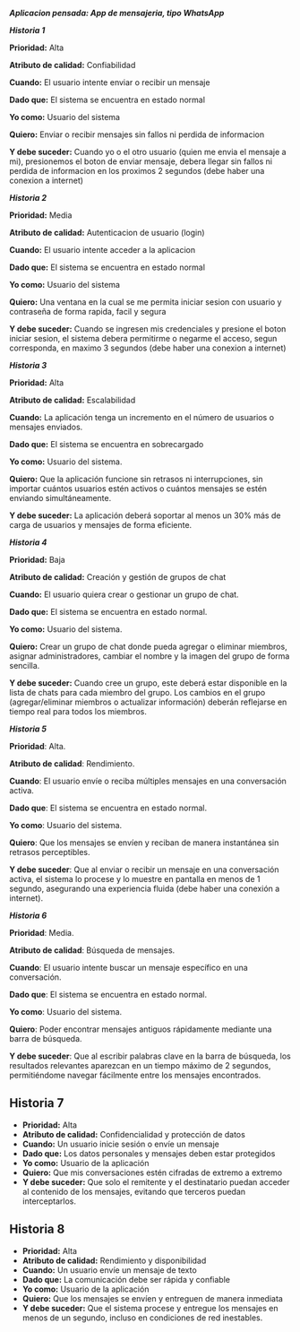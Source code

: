 ***Aplicacion pensada: App de mensajeria, tipo WhatsApp***

***Historia 1***

**Prioridad:** Alta

**Atributo de calidad:** Confiabilidad 

**Cuando:** El usuario intente enviar o recibir un mensaje

**Dado que:** El sistema se encuentra en estado normal

**Yo como:** Usuario del sistema

**Quiero:** Enviar o recibir mensajes sin fallos ni perdida de informacion

**Y debe suceder:** Cuando yo o el otro usuario (quien me envia el mensaje a mi), presionemos el boton de enviar mensaje, debera llegar sin fallos ni perdida de informacion en los proximos 2 segundos (debe haber una conexion a internet)


***Historia 2***

**Prioridad:** Media

**Atributo de calidad:** Autenticacion de usuario (login)

**Cuando:** El usuario intente acceder a la aplicacion

**Dado que:** El sistema se encuentra en estado normal

**Yo como:** Usuario del sistema

**Quiero:** Una ventana en la cual se me permita iniciar sesion con usuario y contraseña de forma rapida, facil y segura

**Y debe suceder:** Cuando se ingresen mis credenciales y presione el boton iniciar sesion, el sistema debera permitirme o negarme el acceso, segun corresponda, en maximo 3 segundos (debe haber una conexion a internet)


***Historia 3***


**Prioridad:** Alta

**Atributo de calidad:** Escalabilidad

**Cuando:** La aplicación tenga un incremento en el número de usuarios o mensajes enviados.

**Dado que:** El sistema se encuentra en sobrecargado

**Yo como:** Usuario del sistema.

**Quiero:** Que la aplicación funcione sin retrasos ni interrupciones, sin importar cuántos usuarios estén activos o cuántos mensajes se estén enviando simultáneamente.

**Y debe suceder:** La aplicación deberá soportar al menos un 30% más de carga de usuarios y mensajes de forma eficiente.

***Historia 4***

**Prioridad:** Baja

**Atributo de calidad:** Creación y gestión de grupos de chat

**Cuando:** El usuario quiera crear o gestionar un grupo de chat.

**Dado que:** El sistema se encuentra en estado normal.

**Yo como:** Usuario del sistema.

**Quiero:** Crear un grupo de chat donde pueda agregar o eliminar miembros, asignar administradores, cambiar el nombre y la imagen del grupo de forma sencilla.

**Y debe suceder:** Cuando cree un grupo, este deberá estar disponible en la lista de chats para cada miembro del grupo. Los cambios en el grupo (agregar/eliminar miembros o actualizar información) deberán reflejarse en tiempo real para todos los miembros.

***Historia 5***

**Prioridad**: Alta.

**Atributo de calidad**: Rendimiento.

**Cuando**: El usuario envíe o reciba múltiples mensajes en una conversación activa.

**Dado que**: El sistema se encuentra en estado normal.

**Yo como**: Usuario del sistema.

**Quiero**: Que los mensajes se envíen y reciban de manera instantánea sin retrasos perceptibles.

**Y debe suceder**: Que al enviar o recibir un mensaje en una conversación activa, el sistema lo procese y lo muestre en pantalla en menos de 1 segundo, asegurando una experiencia fluida (debe haber una conexión a internet).

***Historia 6***

**Prioridad**: Media.

**Atributo de calidad**: Búsqueda de mensajes.

**Cuando**: El usuario intente buscar un mensaje específico en una conversación.

**Dado que**: El sistema se encuentra en estado normal.

**Yo como**: Usuario del sistema.

**Quiero**: Poder encontrar mensajes antiguos rápidamente mediante una barra de búsqueda.

**Y debe suceder**: Que al escribir palabras clave en la barra de búsqueda, los resultados relevantes aparezcan en un tiempo máximo de 2 segundos, permitiéndome navegar fácilmente entre los mensajes encontrados.

## Historia 7
- **Prioridad:** Alta  
- **Atributo de calidad:** Confidencialidad y protección de datos  
- **Cuando:** Un usuario inicie sesión o envíe un mensaje  
- **Dado que:** Los datos personales y mensajes deben estar protegidos  
- **Yo como:** Usuario de la aplicación  
- **Quiero:** Que mis conversaciones estén cifradas de extremo a extremo  
- **Y debe suceder:** Que solo el remitente y el destinatario puedan acceder al contenido de los mensajes, evitando que terceros puedan interceptarlos.  

## Historia 8
- **Prioridad:** Alta  
- **Atributo de calidad:** Rendimiento y disponibilidad  
- **Cuando:** Un usuario envíe un mensaje de texto  
- **Dado que:** La comunicación debe ser rápida y confiable  
- **Yo como:** Usuario de la aplicación  
- **Quiero:** Que los mensajes se envíen y entreguen de manera inmediata  
- **Y debe suceder:** Que el sistema procese y entregue los mensajes en menos de un segundo, incluso en condiciones de red inestables.  
